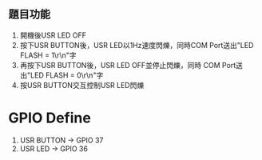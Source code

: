 ## 題目功能
   1. 開機後USR LED OFF
   2. 按下USR BUTTON後，USR LED以1Hz速度閃爍，同時COM Port送出"LED FLASH = 1\r\n"字
   3. 再按下USR BUTTON後，USR LED OFF並停止閃爍，同時 COM Port送出"LED FLASH = 0\r\n"字
   4. 按USR BUTTON交互控制USR LED閃爍

# GPIO Define
   1. USR BUTTON -> GPIO 37
   2. USR LED    -> GPIO 36

